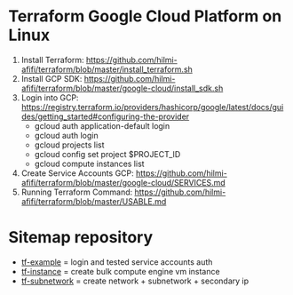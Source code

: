 # Terraform Google Cloud Platform on Linux
1. Install Terraform: https://github.com/hilmi-afifi/terraform/blob/master/install_terraform.sh
2. Install GCP SDK: https://github.com/hilmi-afifi/terraform/blob/master/google-cloud/install_sdk.sh
3. Login into GCP: https://registry.terraform.io/providers/hashicorp/google/latest/docs/guides/getting_started#configuring-the-provider
    - gcloud auth application-default login
    - gcloud auth login
    - gcloud projects list
    - gcloud config set project $PROJECT_ID
    - gcloud compute instances list 
4. Create Service Accounts GCP: https://github.com/hilmi-afifi/terraform/blob/master/google-cloud/SERVICES.md
5. Running Terraform Command: https://github.com/hilmi-afifi/terraform/blob/master/USABLE.md


# Sitemap repository
- [tf-example](https://github.com/hilmi-afifi/terraform/tree/master/google-cloud/tf-example) = login and tested service accounts auth 
- [tf-instance](https://github.com/hilmi-afifi/terraform/tree/master/google-cloud/tf-instance) = create bulk compute engine vm instance 
- [tf-subnetwork](https://github.com/hilmi-afifi/terraform/tree/master/google-cloud/tf-subnetwork) = create network + subnetwork + secondary ip  
